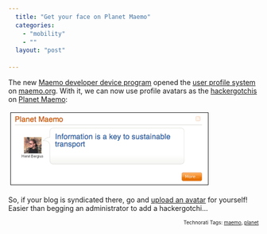 ```yaml
---
  title: "Get your face on Planet Maemo"
  categories: 
    - "mobility"
    - ""
  layout: "post"

---
```

The new <a href="http://maemo.org/news/announcements/view/1192708879.html">Maemo developer device program</a> opened the <a href="https://maemo.org/profile/">user profile system</a> on <a href="http://maemo.org/">maemo.org</a>. With it, we can now use profile avatars as the <a href="http://en.wikipedia.org/wiki/Hackergotchi">hackergotchis</a> on <a href="http://maemo.org/news/planet-maemo/">Planet Maemo</a>:

<img src="/files/planet-maemo-hackergotchi.jpg" height="144" width="397" border="1" hspace="4" vspace="4" alt="Planet-Maemo-Hackergotchi" />

So, if your blog is syndicated there, go and <a href="https://maemo.org/profile/publish/">upload an avatar</a> for yourself! Easier than begging an administrator to add a hackergotchi...

<!-- technorati tags start --><p style="text-align:right;font-size:10px;">Technorati Tags: <a href="http://www.technorati.com/tag/maemo" rel="tag">maemo</a>, <a href="http://www.technorati.com/tag/planet" rel="tag">planet</a></p><!-- technorati tags end -->